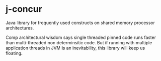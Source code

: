 # j-concur
Java library for frequently used constructs on shared memory processor architectures. 

Comp architectural wisdom says single threaded pinned code runs faster than multi-threaded non determinsitic code. But if running with multiple application threads in JVM is an inevitability, this library will keep us floating.
